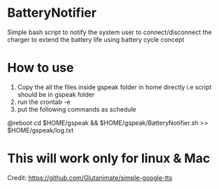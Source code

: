 # BatteryNotifier
Simple bash script to notify the system user to connect/disconnect the charger to extend the battery life using battery cycle concept

# How to use

1. Copy the all the files inside gspeak folder in home directly i.e script should be in gspeak folder
2. run the crontab -e
3. put the following commands as schedule

@reboot cd $HOME/gspeak && $HOME/gspeak/BatteryNotifier.sh >> $HOME/gspeak/log.txt

# This will work only for linux & Mac

Credit: https://github.com/Glutanimate/simple-google-tts

